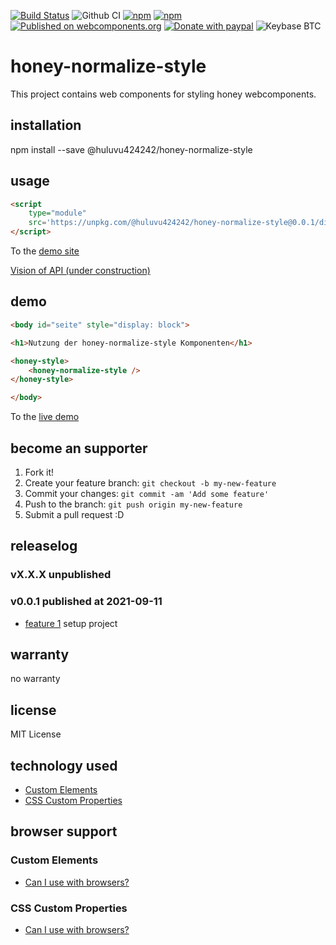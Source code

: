 [![Build Status](https://app.travis-ci.com/Huluvu424242/honey-normalize-style.svg?branch=master)](https://app.travis-ci.com/Huluvu424242/honey-normalize-style)
![Github CI](https://github.com/Huluvu424242/honey-normalize-style/workflows/Github%20CI/badge.svg)
[![npm](https://img.shields.io/npm/dv/@huluvu424242/honey-normalize-style.svg)](https://www.npmjs.com/package/@huluvu424242/honey-normalize-style)
[![npm](https://img.shields.io/npm/dm/@huluvu424242/honey-normalize-style.svg)](https://www.npmjs.com/package/@huluvu424242/honey-normalize-style)
[![Published on webcomponents.org](https://img.shields.io/badge/webcomponents.org-published-blue.svg)](https://www.webcomponents.org/element/@huluvu424242/honey-normalize-style)
[![Donate with paypal](https://img.shields.io/badge/paypal-donate-yellow.svg)](https://paypal.me/huluvu424242)
![Keybase BTC](https://img.shields.io/keybase/btc/huluvu424242)
# honey-normalize-style 
This project contains web components for styling honey webcomponents. 

## installation

npm install --save @huluvu424242/honey-normalize-style

## usage

```html
<script 
    type="module" 
    src='https://unpkg.com/@huluvu424242/honey-normalize-style@0.0.1/dist/honey-normalize-style/honey-normalize-style.esm.js'>
</script>
```
To the [demo site](https://huluvu424242.github.io/honey-normalize-style/index.html)

[Vision of API (under construction)](src/components/honey-normalize-style/readme.md)

## demo

<!--
```
<custom-element-demo>
  <template>
    <link rel="import" href="docs/index.html">
    <next-code-block></next-code-block>
  </template>
</custom-element-demo>
```
-->
```html
<body id="seite" style="display: block">

<h1>Nutzung der honey-normalize-style Komponenten</h1>

<honey-style>
    <honey-normalize-style />
</honey-style>

</body>
```
To the [live demo](https://huluvu424242.github.io/honey-normalize-style/index.html)

## become an supporter

1. Fork it!
2. Create your feature branch: `git checkout -b my-new-feature`
3. Commit your changes: `git commit -am 'Add some feature'`
4. Push to the branch: `git push origin my-new-feature`
5. Submit a pull request :D

## releaselog

### vX.X.X unpublished

### v0.0.1 published at 2021-09-11

* [feature 1](https://github.com/Huluvu424242/honey-normalize-style/projects/1#card-68570697) setup project

## warranty

no warranty

## license

MIT License

## technology used

* [Custom Elements](https://developer.mozilla.org/en-US/docs/Web/API/Window/customElements)
* [CSS Custom Properties](https://developer.mozilla.org/en-US/docs/Web/CSS/Using_CSS_custom_properties)


## browser support

### Custom Elements

* [Can I use with browsers?](https://caniuse.com/#feat=mdn-api_window_customelements)

### CSS Custom Properties

* [Can I use with browsers?](https://caniuse.com/#search=css%20custom%20properties)

